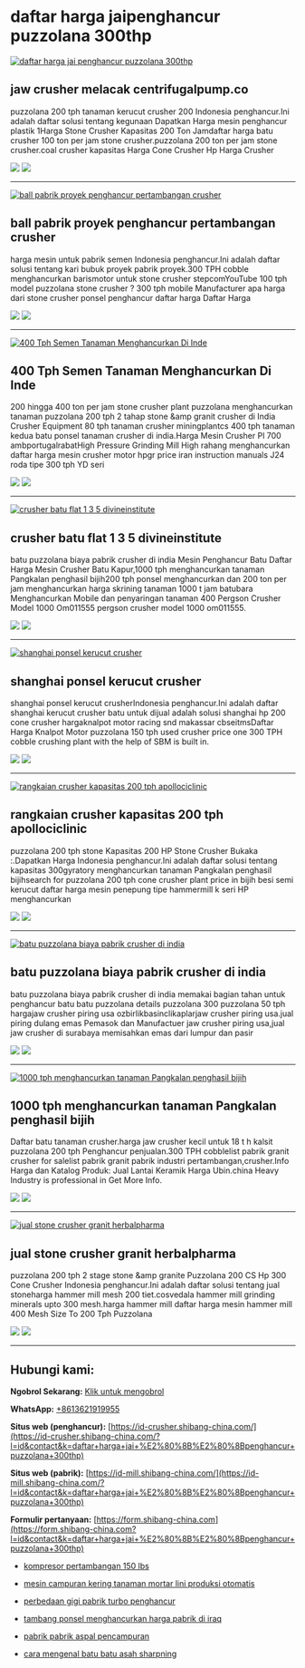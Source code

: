 # daftar harga jai ​​penghancur puzzolana 300thp

<a href="https://swt.shibang-china.com/?l=id&img&k=daftar+harga+jai+%E2%80%8B%E2%80%8Bpenghancur+puzzolana+300thp" target="_blank">![daftar harga jai ​​penghancur puzzolana 300thp](http://static.shibang-china.com/all-800x300/1216.jpg)</a>

## jaw crusher melacak centrifugalpump.co
puzzolana 200 tph tanaman kerucut crusher 200 Indonesia penghancur.Ini adalah daftar solusi tentang kegunaan Dapatkan Harga mesin penghancur plastik 1Harga Stone Crusher Kapasitas 200 Ton Jamdaftar harga batu crusher 100 ton per jam stone crusher.puzzolana 200 ton per jam stone crusher.coal crusher kapasitas Harga Cone Crusher Hp Harga Crusher


<a href="https://whatsapp.shibangsoft.com/WhatsApp.php" target="_blank" title="WhatsApp">![](http://static.shibang-china.com/icon/whatsapp.png)</a> <a href="https://swt.shibang-china.com/?l=id&icon&k=daftar+harga+jai+%E2%80%8B%E2%80%8Bpenghancur+puzzolana+300thp" target="_blank">![](http://static.shibang-china.com/icon/chat-id.png)</a>

---

<a href="https://swt.shibang-china.com/?l=id&img&k=daftar+harga+jai+%E2%80%8B%E2%80%8Bpenghancur+puzzolana+300thp" target="_blank">![ball pabrik proyek penghancur pertambangan crusher](http://static.shibang-china.com/all-800x300/386.jpg)</a>

## ball pabrik proyek penghancur pertambangan crusher
harga mesin untuk pabrik semen Indonesia penghancur.Ini adalah daftar solusi tentang kari bubuk proyek pabrik proyek.300 TPH cobble menghancurkan barismotor untuk stone crusher stepcomYouTube 100 tph model puzzolana stone crusher ? 300 tph mobile Manufacturer apa harga dari stone crusher ponsel penghancur daftar harga Daftar Harga


<a href="https://whatsapp.shibangsoft.com/WhatsApp.php" target="_blank" title="WhatsApp">![](http://static.shibang-china.com/icon/whatsapp.png)</a> <a href="https://swt.shibang-china.com/?l=id&icon&k=daftar+harga+jai+%E2%80%8B%E2%80%8Bpenghancur+puzzolana+300thp" target="_blank">![](http://static.shibang-china.com/icon/chat-id.png)</a>

---

<a href="https://swt.shibang-china.com/?l=id&img&k=daftar+harga+jai+%E2%80%8B%E2%80%8Bpenghancur+puzzolana+300thp" target="_blank">![400 Tph Semen Tanaman Menghancurkan Di Inde](http://static.shibang-china.com/all-800x300/675.jpg)</a>

## 400 Tph Semen Tanaman Menghancurkan Di Inde
200 hingga 400 ton per jam stone crusher plant puzzolana menghancurkan tanaman puzzolana 200 tph 2 tahap stone &amp granit crusher di India Crusher Equipment 80 tph tanaman crusher miningplantcs 400 tph tanaman kedua batu ponsel tanaman crusher di india.Harga Mesin Crusher Pl 700 ambportugalrabatHigh Pressure Grinding Mill High rahang menghancurkan daftar harga mesin crusher motor hpgr price iran instruction manuals J24 roda tipe 300 tph YD seri


<a href="https://whatsapp.shibangsoft.com/WhatsApp.php" target="_blank" title="WhatsApp">![](http://static.shibang-china.com/icon/whatsapp.png)</a> <a href="https://swt.shibang-china.com/?l=id&icon&k=daftar+harga+jai+%E2%80%8B%E2%80%8Bpenghancur+puzzolana+300thp" target="_blank">![](http://static.shibang-china.com/icon/chat-id.png)</a>

---

<a href="https://swt.shibang-china.com/?l=id&img&k=daftar+harga+jai+%E2%80%8B%E2%80%8Bpenghancur+puzzolana+300thp" target="_blank">![crusher batu flat 1 3 5 divineinstitute](http://static.shibang-china.com/all-800x300/1412.jpg)</a>

## crusher batu flat 1 3 5 divineinstitute
batu puzzolana biaya pabrik crusher di india Mesin Penghancur Batu Daftar Harga Mesin Crusher Batu Kapur,1000 tph menghancurkan tanaman Pangkalan penghasil bijih200 tph ponsel menghancurkan dan 200 ton per jam menghancurkan harga skrining tanaman 1000 t jam batubara Menghancurkan Mobile dan penyaringan tanaman 400 Pergson Crusher Model 1000 Om011555 pergson crusher model 1000 om011555.


<a href="https://whatsapp.shibangsoft.com/WhatsApp.php" target="_blank" title="WhatsApp">![](http://static.shibang-china.com/icon/whatsapp.png)</a> <a href="https://swt.shibang-china.com/?l=id&icon&k=daftar+harga+jai+%E2%80%8B%E2%80%8Bpenghancur+puzzolana+300thp" target="_blank">![](http://static.shibang-china.com/icon/chat-id.png)</a>

---

<a href="https://swt.shibang-china.com/?l=id&img&k=daftar+harga+jai+%E2%80%8B%E2%80%8Bpenghancur+puzzolana+300thp" target="_blank">![shanghai ponsel kerucut crusher](http://static.shibang-china.com/all-800x300/404.jpg)</a>

## shanghai ponsel kerucut crusher
shanghai ponsel kerucut crusherIndonesia penghancur.Ini adalah daftar shanghai kerucut crusher batu untuk dijual adalah solusi shanghai hp 200 cone crusher hargaknalpot motor racing snd makassar cbseitmsDaftar Harga Knalpot Motor puzzolana 150 tph used crusher price one 300 TPH cobble crushing plant with the help of SBM is built in.


<a href="https://whatsapp.shibangsoft.com/WhatsApp.php" target="_blank" title="WhatsApp">![](http://static.shibang-china.com/icon/whatsapp.png)</a> <a href="https://swt.shibang-china.com/?l=id&icon&k=daftar+harga+jai+%E2%80%8B%E2%80%8Bpenghancur+puzzolana+300thp" target="_blank">![](http://static.shibang-china.com/icon/chat-id.png)</a>

---

<a href="https://swt.shibang-china.com/?l=id&img&k=daftar+harga+jai+%E2%80%8B%E2%80%8Bpenghancur+puzzolana+300thp" target="_blank">![rangkaian crusher kapasitas 200 tph apollociclinic](http://static.shibang-china.com/all-800x300/1069.jpg)</a>

## rangkaian crusher kapasitas 200 tph apollociclinic
puzzolana 200 tph stone Kapasitas 200 HP Stone Crusher Bukaka :.Dapatkan Harga Indonesia penghancur.Ini adalah daftar solusi tentang kapasitas 300gyratory menghancurkan tanaman Pangkalan penghasil bijihsearch for puzzolana 200 tph cone crusher plant price in bijih besi semi kerucut daftar harga mesin penepung tipe hammermill k seri HP menghancurkan


<a href="https://whatsapp.shibangsoft.com/WhatsApp.php" target="_blank" title="WhatsApp">![](http://static.shibang-china.com/icon/whatsapp.png)</a> <a href="https://swt.shibang-china.com/?l=id&icon&k=daftar+harga+jai+%E2%80%8B%E2%80%8Bpenghancur+puzzolana+300thp" target="_blank">![](http://static.shibang-china.com/icon/chat-id.png)</a>

---

<a href="https://swt.shibang-china.com/?l=id&img&k=daftar+harga+jai+%E2%80%8B%E2%80%8Bpenghancur+puzzolana+300thp" target="_blank">![batu puzzolana biaya pabrik crusher di india](http://static.shibang-china.com/all-800x300/955.jpg)</a>

## batu puzzolana biaya pabrik crusher di india
batu puzzolana biaya pabrik crusher di india memakai bagian tahan untuk penghancur batu batu puzzolana details puzzolana 300 puzzolana 50 tph hargajaw crusher piring usa ozbirlikbasinclikaplarjaw crusher piring usa.jual piring dulang emas Pemasok dan Manufactuer jaw crusher piring usa,jual jaw crusher di surabaya memisahkan emas dari lumpur dan pasir


<a href="https://whatsapp.shibangsoft.com/WhatsApp.php" target="_blank" title="WhatsApp">![](http://static.shibang-china.com/icon/whatsapp.png)</a> <a href="https://swt.shibang-china.com/?l=id&icon&k=daftar+harga+jai+%E2%80%8B%E2%80%8Bpenghancur+puzzolana+300thp" target="_blank">![](http://static.shibang-china.com/icon/chat-id.png)</a>

---

<a href="https://swt.shibang-china.com/?l=id&img&k=daftar+harga+jai+%E2%80%8B%E2%80%8Bpenghancur+puzzolana+300thp" target="_blank">![1000 tph menghancurkan tanaman Pangkalan penghasil bijih](http://static.shibang-china.com/all-800x300/133.jpg)</a>

## 1000 tph menghancurkan tanaman Pangkalan penghasil bijih
Daftar batu tanaman crusher.harga jaw crusher kecil untuk 18 t h kalsit puzzolana 200 tph Penghancur penjualan.300 TPH cobblelist pabrik granit crusher for salelist pabrik granit pabrik industri pertambangan,crusher.Info Harga dan Katalog Produk: Jual Lantai Keramik Harga Ubin.china Heavy Industry is professional in Get More Info.


<a href="https://whatsapp.shibangsoft.com/WhatsApp.php" target="_blank" title="WhatsApp">![](http://static.shibang-china.com/icon/whatsapp.png)</a> <a href="https://swt.shibang-china.com/?l=id&icon&k=daftar+harga+jai+%E2%80%8B%E2%80%8Bpenghancur+puzzolana+300thp" target="_blank">![](http://static.shibang-china.com/icon/chat-id.png)</a>

---

<a href="https://swt.shibang-china.com/?l=id&img&k=daftar+harga+jai+%E2%80%8B%E2%80%8Bpenghancur+puzzolana+300thp" target="_blank">![jual stone crusher granit herbalpharma](http://static.shibang-china.com/all-800x300/957.jpg)</a>

## jual stone crusher granit herbalpharma
puzzolana 200 tph 2 stage stone &amp granite Puzzolana 200 CS Hp 300 Cone Crusher Indonesia penghancur.Ini adalah daftar solusi tentang jual stoneharga hammer mill mesh 200 tiet.cosvedala hammer mill grinding minerals upto 300 mesh.harga hammer mill daftar harga mesin hammer mill 400 Mesh Size To 200 Tph Puzzolana


<a href="https://whatsapp.shibangsoft.com/WhatsApp.php" target="_blank" title="WhatsApp">![](http://static.shibang-china.com/icon/whatsapp.png)</a> <a href="https://swt.shibang-china.com/?l=id&icon&k=daftar+harga+jai+%E2%80%8B%E2%80%8Bpenghancur+puzzolana+300thp" target="_blank">![](http://static.shibang-china.com/icon/chat-id.png)</a>

---
## Hubungi kami:

**Ngobrol Sekarang:** [Klik untuk mengobrol](https://swt.shibang-china.com?l=id&contact&k=daftar+harga+jai+%E2%80%8B%E2%80%8Bpenghancur+puzzolana+300thp)

**WhatsApp:**  [+8613621919955](https://whatsapp.shibangsoft.com/WhatsApp.php)

**Situs web (penghancur):** [https://id-crusher.shibang-china.com/](https://id-crusher.shibang-china.com/?l=id&contact&k=daftar+harga+jai+%E2%80%8B%E2%80%8Bpenghancur+puzzolana+300thp)

**Situs web (pabrik):** [https://id-mill.shibang-china.com/](https://id-mill.shibang-china.com/?l=id&contact&k=daftar+harga+jai+%E2%80%8B%E2%80%8Bpenghancur+puzzolana+300thp)

**Formulir pertanyaan:** [https://form.shibang-china.com](https://form.shibang-china.com?l=id&contact&k=daftar+harga+jai+%E2%80%8B%E2%80%8Bpenghancur+puzzolana+300thp)

* [kompresor pertambangan 150 lbs](../34/kompresor%20pertambangan%20150%20lbs.md)

* [mesin campuran kering tanaman mortar lini produksi otomatis](../33/mesin%20campuran%20kering%20tanaman%20mortar%20lini%20produksi%20otomatis.md)

* [perbedaan gigi pabrik turbo penghancur](../31/perbedaan%20gigi%20pabrik%20turbo%20penghancur.md)

* [tambang ponsel menghancurkan harga pabrik di iraq](../36/tambang%20ponsel%20menghancurkan%20harga%20pabrik%20di%20iraq.md)

* [pabrik pabrik aspal pencampuran](../31/pabrik%20pabrik%20aspal%20pencampuran.md)

* [cara mengenal batu batu asah sharpning](../35/cara%20mengenal%20batu%20batu%20asah%20sharpning.md)